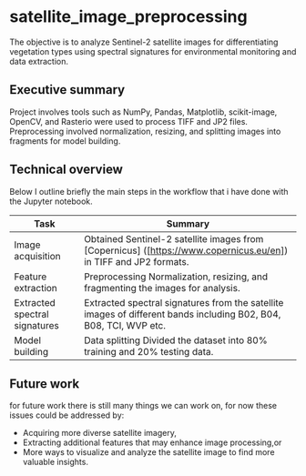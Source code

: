 # satellite_image_preprocessing
The objective is to analyze Sentinel-2 satellite images for differentiating vegetation types using spectral signatures for environmental monitoring and data extraction.

## Executive summary

Project involves tools such as NumPy, Pandas, Matplotlib, scikit-image, OpenCV, and Rasterio were used to process TIFF and JP2 files. Preprocessing involved normalization, resizing, and splitting images into fragments for model building.


## Technical overview

Below I outline briefly the main steps in the workflow that i have done with the  Jupyter notebook.

| Task | Summary |
| --- | --- |
| Image acquisition | Obtained Sentinel-2 satellite images from [Copernicus] ([https://www.copernicus.eu/en]) in TIFF and JP2 formats. |
| Feature extraction | Preprocessing Normalization, resizing, and fragmenting the images for analysis. |
| Extracted spectral signatures | Extracted spectral signatures from the satellite images of different bands including B02, B04, B08, TCI, WVP etc. |
| Model building | Data splitting	Divided the dataset into 80% training and 20% testing data. |






## Future work

for future work there is still many things we can work on, for now these issues could be addressed by:

* Acquiring more diverse satellite imagery,
* Extracting additional features that may enhance image processing,or
* More ways to visualize and analyze the satellite image to find more valuable insights.
